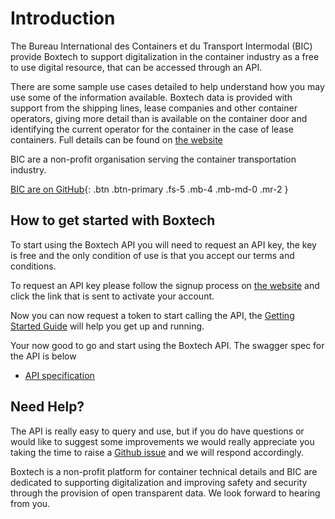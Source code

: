 # Introduction

The Bureau International des Containers et du Transport Intermodal (BIC) provide Boxtech to support digitalization in the container industry as a free to use digital resource, that can be accessed through an API.

There are some sample use cases detailed to help understand how you may use some of the information available.  Boxtech data is provided with support from the shipping lines, lease companies and other container operators, giving more detail than is available on the container door and identifying the current operator for the container in the case of lease containers.  Full details can be found on [the website](http://www.bic-boxtech.org)

BIC are a non-profit organisation serving the container transportation industry.

[BIC are on GitHub](https://github.com/bic-boxtech/BIC-BoxTech-API-Samples){: .btn .btn-primary .fs-5 .mb-4 .mb-md-0 .mr-2 }


## How to get started with Boxtech

To start using the Boxtech API you will need to request an API key, the key is free and the only condition of use is that you accept our terms and conditions.

To request an API key please follow the signup process on [the website](https://www.bic-boxtech.org/sign-up/) and click the link that is sent to activate your account.

Now you can now request a token to start calling the API, the [Getting Started Guide](ManualTests/ManualTests.md) will help you get up and running.

Your now good to go and start using the Boxtech API.  The swagger spec for the API is below
* [API specification](https://bic-boxtech.github.io/BIC-Boxtech-API-documentation/index.html)

## Need Help?

The API is really easy to query and use, but if you do have questions or would like to suggest some improvements we would really appreciate you taking the time to raise a [Github issue](https://github.com/bic-boxtech/BIC-BoxTech-API-Samples/issues/) and we will respond accordingly.

Boxtech is a non-profit platform for container technical details and BIC are dedicated to supporting digitalization and improving safety and security through the provision of open transparent data.  We look forward to hearing from you.
